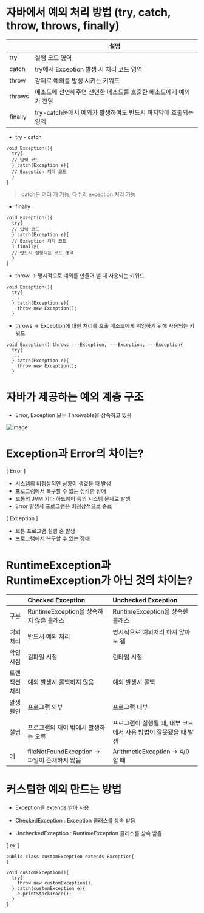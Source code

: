 # 자바에서 예외 처리 방법 (try, catch, throw, throws, finally)

| |설명|
|---|---|
|try|실행 코드 영역|
|catch|try에서 Exception 발생 시 처리 코드 영역|
|throw|강제로 예외를 발생 시키는 키워드|
|throws|메소드에 선언해주면 선언한 메소드를 호출한 메소드에게 예외가 전달|
|finally|try-catch문에서 예외가 발생하여도 반드시 마지막에 호출되는 영역|

* try - catch

```
void Exception(){
  try{
  // 입력 코드
  } catch(Exception e){
  // Exception 처리 코드
  }
}
```
> catch문 여러 개 가능, 다수의 exception 처리 가능

* finally

```
void Exception(){
  try{
  // 입력 코드
  } catch(Exception e){
  // Exception 처리 코드
  ] finally{
  // 반드시 실행되는 코드 영역
  }
}
```

* throw -> 명시적으로 예외를 만들어 낼 때 사용되는 키워드

```
void Exception(){
  try{
  ...
  } catch(Exception e){
    throw new Exception();
  }
```

* throws -> Exception에 대한 처리를 호출 메소드에게 위임하기 위해 사용되는 키워드

```
void Exception() throws ---Exception, ---Exception, ---Exception{
  try{
  ...
  } catch(Exception e){
    throw new Exception();
  }
```

# 자바가 제공하는 예외 계층 구조
* Error, Exception 모두 Throwable을 상속하고 있음

![image](https://blog.kakaocdn.net/dn/8TeLZ/btqYj90EZnd/1x4qri5kwy4avcRK7tn1YK/img.png)

# Exception과 Error의 차이는?
[ Error ]
* 시스템의 비정상적인 상황이 생겼을 때 발생
* 프로그램에서 복구할 수 없는 심각한 장애
* 보통의 JVM 기타 하드웨어 등의 시스템 문제로 발생
* Error 발생시 프로그램은 비정상적으로 종료

[ Exception ]
* 보통 프로그램 실행 중 발생
* 프로그램에서 복구할 수 있는 장애

# RuntimeException과 RuntimeException가 아닌 것의 차이는?
||Checked Exception|Unchecked Exception|
|:--|:--|:--|
|구분|RuntimeException을 상속하지 않은 클래스|RuntimeException을 상속한 클래스|
|예외 처리|반드시 예외 처리|명시적으로 예외처리 하지 않아도 됌|
|확인 시점|컴파일 시점|런타임 시점|
|트랜잭션 처리|예외 발생시 롤백하지 않음|예외 발생시 롤백|
|발생 원인|프로그램 외부|프로그램 내부|
|설명|프로그램의 제어 밖에서 발생하는 오류|프로그램이 실행될 때, 내부 코드에서 사용 방법이 잘못됐을 때 발생|
|에|fileNotFoundException -> 파일이 존재하지 않음|ArithmeticException -> 4/0할 때|

# 커스텀한 예외 만드는 방법
* Exception을 extends 받아 사용

* CheckedException : Exception 클래스를 상속 받음
* UncheckedException : RuntimeException 클래스를 상속 받음

[ ex ]

```
public class customException extends Exception{
}

void customException(){
  try{
    throw new customException();
  } catch(customException e){
    e.printStackTrace();
  }
}
```
